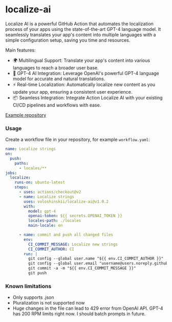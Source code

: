 # localize-ai

Localize AI is a powerful GitHub Action that automates the localization process of your apps using the state-of-the-art GPT-4 language model. It seamlessly translates your app's content into multiple languages with a simple configuration setup, saving you time and resources.

Main features:

- 🌍 Multilingual Support: Translate your app's content into various languages to reach a broader user base.
- 🤖 GPT-4 AI Integration: Leverage OpenAI's powerful GPT-4 language model for accurate and natural translations.
- ⚡ Real-time Localization: Automatically localize new content as you update your app, ensuring a consistent user experience.
- 📦 Seamless Integration: Integrate Action Localize AI with your existing CI/CD pipelines and workflows with ease.

[Example repository](https://github.com/voloshinskii/localize-ai-example)

### Usage

Create a workflow file in your repository, for example `workflow.yaml`:

```yaml
name: Localize strings
on:
  push:
    paths:
      - locales/**
jobs:
  localize:
    runs-on: ubuntu-latest
    steps:
      - uses: actions/checkout@v2
      - name: Localize strings
        uses: voloshinskii/localize-ai@v1.0.2
        with: 
          model: gpt-4
          openai-token: ${{ secrets.OPENAI_TOKEN }}
          locales-path: ./locales
          main-locale: en

      - name: commit and push all changed files
        env:
          CI_COMMIT_MESSAGE: Localize new strings
          CI_COMMIT_AUTHOR: CI
        run: |
          git config --global user.name "${{ env.CI_COMMIT_AUTHOR }}"
          git config --global user.email "username@users.noreply.github.com"
          git commit -a -m "${{ env.CI_COMMIT_MESSAGE }}"
          git push
```

### Known limitations
- Only supports .json
- Pluralization is not supported now
- Huge changes in the file can lead to 429 error from OpenAI API. GPT-4 has 200 RPM limits right now. I should batch prompts in future.
